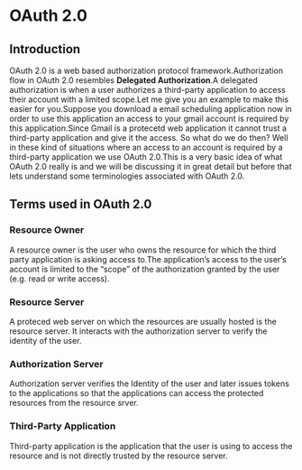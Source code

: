 # OAuth 2.0

## Introduction

OAuth 2.0 is a web based authorization protocol framework.Authorization flow in OAuth 2.0 resembles **Delegated Authorization**.A delegated authorization is when a user authorizes a third-party application to access their account with a limited scope.Let me give you an example to make this easier for you.Suppose you download a email scheduling application now in order to use this application an access to your gmail account is required by this application.Since Gmail is a protecetd web application it cannot trust a third-party application and give it the access. So what do we do then? Well in these kind of situations where an access to an account is required by a third-party application we use OAuth 2.0.This is a very basic idea of what OAuth 2.0 really is and we will be discussing it in great detail but before that lets understand some terminologies associated with OAuth 2.0.

## Terms used in OAuth 2.0

### Resource Owner
A resource owner is the user who owns the resource for which the third party application is asking access to.The application’s access to the user’s account is limited to the “scope” of the authorization granted by the user (e.g. read or write access).

### Resource Server
A proteced web server on which the resources are usually hosted is the resource server. It interacts with the authorization server to verify the identity of the user.

### Authorization Server
Authorization server verifies the Identity of the user and later issues tokens to the applications so that the applications can access the protected resources from the resource srver.

### Third-Party Application
Third-party application is the application that the user is using to access the resource and is not directly trusted by the resource server. 